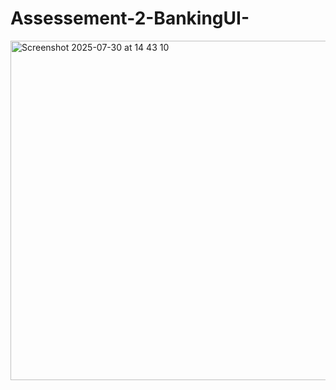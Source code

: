 # Assessement-2-BankingUI-
<img width="857" height="543" alt="Screenshot 2025-07-30 at 14 43 10" src="https://github.com/user-attachments/assets/aa17c626-e922-4a64-a443-6d529f2528e1" />
